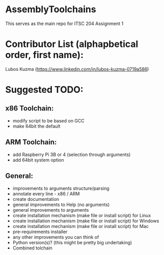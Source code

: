 # AssemblyToolchains
This serves as the main repo for ITSC 204 Assignment 1

# Contributor List (alphapbetical order, first name):
Lubos Kuzma (https://www.linkedin.com/in/lubos-kuzma-0719a586)  


# Suggested TODO:
## x86 Toolchain:
- modify script to be based on GCC
- make 64bit the default

## ARM Toolchain:
- add Raspberry Pi 3B or 4 (selection through arguments)
- add 64bit system option

## General:
- improvements to arguments structure/parsing
- annotate every line - x86 / ARM
- create documentation
- general improvements to Help (no arguments)
- general improvements to arguments
- create installation mechanism (make file or install script) for Linux
- create installation mechanism (make file or install script) for Windows
- create installation mechanism (make file or install script) for Mac
- pre-requirements installer
- any other improvements you can think of
- Python version(s)? (this might be pretty big undertaking)
- Combined tolchain
